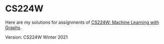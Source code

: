# CS224W

Here are my solutions for assignments of [CS224W: Machine Learning with Graphs](http://web.stanford.edu/class/cs224w/).

Version: CS224W Winter 2021